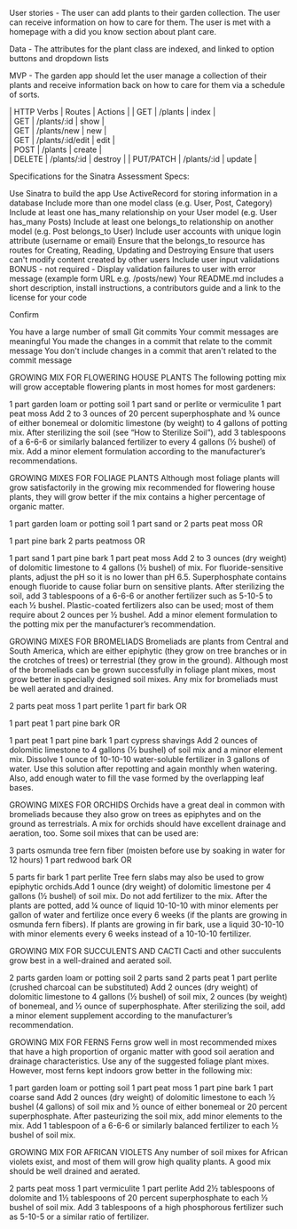 User stories -
    The user can add plants to their garden collection.
    The user can receive information on how to care for them.
    The user is met with a homepage with a did you know section about plant care.

Data - The attributes for the plant class are indexed, and linked to option buttons and dropdown lists

MVP - The garden app should let the user manage a collection of their plants and receive information back on how to care for them via a schedule of sorts.


| HTTP Verbs | Routes | Actions | 
| GET | /plants | index |  
| GET | /plants/:id | show |  
| GET | /plants/new | new |  
| GET | /plants/:id/edit | edit |  
| POST | /plants | create |  
| DELETE | /plants/:id | destroy | 
| PUT/PATCH | /plants/:id | update |




Specifications for the Sinatra Assessment
Specs:

 Use Sinatra to build the app
 Use ActiveRecord for storing information in a database
 Include more than one model class (e.g. User, Post, Category)
 Include at least one has_many relationship on your User model (e.g. User has_many Posts)
 Include at least one belongs_to relationship on another model (e.g. Post belongs_to User)
 Include user accounts with unique login attribute (username or email)
 Ensure that the belongs_to resource has routes for Creating, Reading, Updating and Destroying
 Ensure that users can't modify content created by other users
 Include user input validations
 BONUS - not required - Display validation failures to user with error message (example form URL e.g. /posts/new)
 Your README.md includes a short description, install instructions, a contributors guide and a link to the license for your code
 
Confirm

 You have a large number of small Git commits
 Your commit messages are meaningful
 You made the changes in a commit that relate to the commit message
 You don't include changes in a commit that aren't related to the commit message


GROWING MIX FOR FLOWERING HOUSE PLANTS
The following potting mix will grow acceptable flowering plants in most homes for most gardeners:

1 part garden loam or potting soil
1 part sand or perlite or vermiculite
1 part peat moss
Add 2 to 3 ounces of 20 percent superphosphate and ¾ ounce of either bonemeal or dolomitic limestone (by weight) to 4 gallons of potting mix. After sterilizing the soil (see “How to Sterilize Soil”), add 3 tablespoons of a 6-6-6 or similarly balanced fertilizer to every 4 gallons (½ bushel) of mix. Add a minor element formulation according to the manufacturer’s recommendations.

GROWING MIXES FOR FOLIAGE PLANTS
Although most foliage plants will grow satisfactorily in the growing mix recommended for flowering house plants, they will grow better if the mix contains a higher percentage of organic matter.

1 part garden loam or potting soil
1 part sand or 2 parts peat moss
OR

1 part pine bark
2 parts peatmoss
OR

1 part sand
1 part pine bark
1 part peat moss
Add 2 to 3 ounces (dry weight) of dolomitic limestone to 4 gallons (½ bushel) of mix. For fluoride-sensitive plants, adjust the pH so it is no lower than pH 6.5. Superphosphate contains enough fluoride to cause foliar burn on sensitive plants. After sterilizing the soil, add 3 tablespoons of a 6-6-6 or another fertilizer such as 5-10-5 to each ½ bushel. Plastic-coated fertilizers also can be used; most of them require about 2 ounces per ½ bushel. Add a minor element formulation to the potting mix per the manufacturer’s recommendation.

GROWING MIXES FOR BROMELIADS
Bromeliads are plants from Central and South America, which are either epiphytic (they grow on tree branches or in the crotches of trees) or terrestrial (they grow in the ground). Although most of the bromeliads can be grown successfully in foliage plant mixes, most grow better in specially designed soil mixes. Any mix for bromeliads must be well aerated and drained.

2 parts peat moss
1 part perlite
1 part fir bark
OR

1 part peat
1 part pine bark
OR

1 part peat
1 part pine bark
1 part cypress shavings
Add 2 ounces of dolomitic limestone to 4 gallons (½ bushel) of soil mix and a minor element mix. Dissolve 1 ounce of 10-10-10 water-soluble fertilizer in 3 gallons of water. Use this solution after repotting and again monthly when watering. Also, add enough water to fill the vase formed by the overlapping leaf bases.

GROWING MIXES FOR ORCHIDS
Orchids have a great deal in common with bromeliads because they also grow on trees as epiphytes and on the ground as terrestrials. A mix for orchids should have excellent drainage and aeration, too. Some soil mixes that can be used are:

3 parts osmunda tree fern fiber (moisten before use by soaking in water for 12 hours)
1 part redwood bark
OR

5 parts fir bark
1 part perlite
Tree fern slabs may also be used to grow epiphytic orchids.Add 1 ounce (dry weight) of dolomitic limestone per 4 gallons (½ bushel) of soil mix. Do not add fertilizer to the mix. After the plants are potted, add ¼ ounce of liquid 10-10-10 with minor elements per gallon of water and fertilize once every 6 weeks (if the plants are growing in osmunda fern fibers). If plants are growing in fir bark, use a liquid 30-10-10 with minor elements every 6 weeks instead of a 10-10-10 fertilizer.

GROWING MIX FOR SUCCULENTS AND CACTI
Cacti and other succulents grow best in a well-drained and aerated soil.

2 parts garden loam or potting soil
2 parts sand
2 parts peat
1 part perlite (crushed charcoal can be substituted)
Add 2 ounces (dry weight) of dolomitic limestone to 4 gallons (½ bushel) of soil mix, 2 ounces (by weight) of bonemeal, and ½ ounce of superphosphate. After sterilizing the soil, add a minor element supplement according to the manufacturer’s recommendation.

GROWING MIX FOR FERNS
Ferns grow well in most recommended mixes that have a high proportion of organic matter with good soil aeration and drainage characteristics. Use any of the suggested foliage plant mixes. However, most ferns kept indoors grow better in the following mix:

1 part garden loam or potting soil
1 part peat moss
1 part pine bark
1 part coarse sand
Add 2 ounces (dry weight) of dolomitic limestone to each ½ bushel (4 gallons) of soil mix and ½ ounce of either bonemeal or 20 percent superphosphate. After pasteurizing the soil mix, add minor elements to the mix. Add 1 tablespoon of a 6-6-6 or similarly balanced fertilizer to each ½ bushel of soil mix.

GROWING MIX FOR AFRICAN VIOLETS
Any number of soil mixes for African violets exist, and most of them will grow high quality plants. A good mix should be well drained and aerated.

2 parts peat moss
1 part vermiculite
1 part perlite
Add 2½ tablespoons of dolomite and 1½ tablespoons of 20 percent superphosphate to each ½ bushel of soil mix. Add 3 tablespoons of a high phosphorous fertilizer such as 5-10-5 or a similar ratio of fertilizer.
